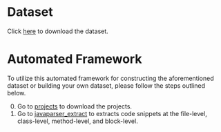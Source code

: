 # Dataset
Click [here](https://github.com/HduDBSI/Dataset4TD/releases/download/dataset/code.snippets-with-labels.metrics.7z) to download the dataset.

# Automated Framework
To utilize this automated framework for constructing the aforementioned dataset or building your own dataset, please follow the steps outlined below.

0. Go to [projects](/projects) to download the projects.
1. Go to [javaparser_extract](/javaparser_extract) to extracts code snippets at the file-level, class-level, method-level, and block-level. 
